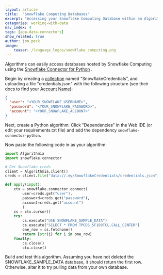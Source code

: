 ```yaml
---
layout: article
title:  "Snowflake Computing Databases"
excerpt: "Accessing your Snowflake Computing Database within an Algorithm"
categories: working-with-data
nav_index: 4
tags: [app-data-connectors]
show_related: true
author: jon_peck
image:
    teaser: /language_logos/snowflake_computing.png 
---
```


Algorithms can easily access databases hosted by Snowflake Computing using the [Snowflake Connector for Python](https://pypi.org/project/snowflake-connector-python/) .

Begin by creating a [collection]({{site.url}}/data/hosted) named "SnowflakeCredentials", and uploading a file "credentials.json" with the following structure (see their docs to find your [Account Name](https://docs.snowflake.net/manuals/user-guide/connecting.html)):

```json
{
  "user": "<YOUR_SNOWFLAKE_USERNAME>",
  "password": "<YOUR_SNOWFLAKE_PASSWORD>",
  "account": "<YOUR_SNOWFLAKE_ACCOUNT>"
}
```

Next, create a Python algorithm. Click "Dependencies" in the Web IDE (or edit your requirements.txt file) and add the dependency `snowflake-connector-python`.

Now paste the following code in as your algorithm:

```python
import Algorithmia
import snowflake.connector

# Get Snowflake creds
client = Algorithmia.client()
creds = client.file("data://.my/SnowflakeCredentials/credentials.json").getJson()

def apply(input):
    ctx = snowflake.connector.connect(
        user=creds.get("user"),
        password=creds.get("password"),
        account=creds.get("account")
        )
    cs = ctx.cursor()
    try:
        cs.execute("USE SNOWFLAKE_SAMPLE_DATA")
        cs.execute("SELECT * FROM TPCDS_SF100TCL.CALL_CENTER")
        one_row = cs.fetchone()
        return [str(i) for i in one_row]
    finally:
        cs.close()
        ctx.close()
``` 

Build and test this algorithm. Assuming you have not deleted the SNOWFLAKE_SAMPLE_DATA database, it should return the first row. Otherwise, alter it to try pulling data from your own database.

